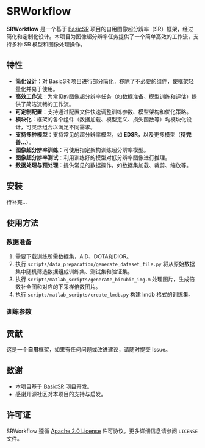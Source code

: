 # SRWorkflow

**SRWorkflow** 是一个基于 [BasicSR](https://github.com/XPixelGroup/BasicSR) 项目的自用图像超分辨率（SR）框架，经过简化和定制化设计。本项目为图像超分辨率任务提供了一个简单高效的工作流，支持多种 SR 模型和图像处理操作。

## 特性

- **简化设计**：对 BasicSR 项目进行部分简化，移除了不必要的组件，使框架轻量化并易于使用。
- **高效工作流**：为常见的图像超分辨率任务（如数据准备、模型训练和评估）提供了简洁流畅的工作流。
- **可定制配置**：支持通过配置文件快速调整训练参数、模型架构和优化策略。
- **模块化**：框架的各个组件（数据加载、模型定义、损失函数等）均模块化设计，可灵活组合以满足不同需求。
- **支持多种模型**：支持常见的超分辨率模型，如 **EDSR**，以及更多模型（**待完善...**）。
- **图像超分辨率训练**：可使用指定架构训练超分辨率模型。
- **图像超分辨率测试**：利用训练好的模型对低分辨率图像进行推理。
- **数据处理与预处理**：提供常见的数据操作，如数据集加载、裁剪、缩放等。

## 安装

待补充...

## 使用方法

### 数据准备

1. 需要下载训练所需数据集，AID、DOTA和DIOR。
2. 执行 `scripts/data_preparation/generate_dataset_file.py` 将从原始数据集中随机筛选数据组成训练集、测试集和验证集。
3. 执行 `scripts/matlab_scripts/generate_bicubic_img.m` 处理图片，生成倍数补全图和对应的下采样倍数图片。
4. 执行 `scripts/matlab_scripts/create_lmdb.py` 构建 lmdb 格式的训练集。

### 训练参数





## 贡献

这是一个**自用**框架，如果有任何问题或改进建议，请随时提交 Issue。

## 致谢

- 本项目基于 [BasicSR](https://github.com/xinntao/BasicSR) 项目开发。
- 感谢开源社区对本项目的支持与启发。

## 许可证

SRWorkflow 遵循 [Apache 2.0 License](https://www.apache.org/licenses/LICENSE-2.0) 许可协议。更多详细信息请参阅 `LICENSE` 文件。